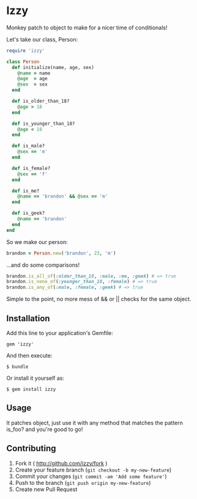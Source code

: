 # Izzy

Monkey patch to object to make for a nicer time of conditionals!

Let's take our class, Person:

```ruby
require 'izzy'

class Person
  def initialize(name, age, sex)
    @name = name
    @age  = age
    @sex  = sex
  end

  def is_older_than_18?
    @age > 18
  end

  def is_younger_than_18?
    @age < 18
  end

  def is_male?
    @sex == 'm'
  end

  def is_female?
    @sex == 'f'
  end

  def is_me?
    @name == 'brandon' && @sex == 'm'
  end

  def is_geek?
    @name == 'brandon'
  end
end
```

So we make our person:
```ruby
brandon = Person.new('brandon', 23, 'm')
```

...and do some comparisons!
```ruby
brandon.is_all_of(:older_than_18, :male, :me, :geek) # => true
brandon.is_none_of(:younger_than_18, :female) # => true
brandon.is_any_of(:male, :female, :geek) # => true
```

Simple to the point, no more mess of && or || checks for the same object.

## Installation

Add this line to your application's Gemfile:

    gem 'izzy'

And then execute:

    $ bundle

Or install it yourself as:

    $ gem install izzy

## Usage

It patches object, just use it with any method that matches the pattern is_foo? and you're good to go!

## Contributing

1. Fork it ( http://github.com/izzy/fork )
2. Create your feature branch (`git checkout -b my-new-feature`)
3. Commit your changes (`git commit -am 'Add some feature'`)
4. Push to the branch (`git push origin my-new-feature`)
5. Create new Pull Request
